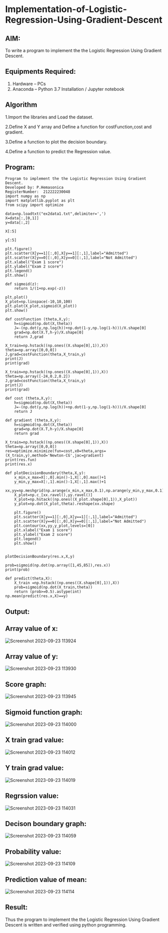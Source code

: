 # Implementation-of-Logistic-Regression-Using-Gradient-Descent

## AIM:
To write a program to implement the the Logistic Regression Using Gradient Descent.

## Equipments Required:
1. Hardware – PCs
2. Anaconda – Python 3.7 Installation / Jupyter notebook

## Algorithm
1.Import the libraries and Load the dataset.

2.Define X and Y array and Define a function for costFunction,cost and gradient.

3.Define a function to plot the decision boundary.

4.Define a function to predict the Regression value. 

## Program:
```
Program to implement the the Logistic Regression Using Gradient Descent.
Developed by: P.Hemasonica
RegisterNumber:  212222230048
import numpy as np
import matplotlib.pyplot as plt
from scipy import optimize

data=np.loadtxt("ex2data1.txt",delimiter=',')
X=data[:,[0,1]]
y=data[:,2]

X[:5]

y[:5]

plt.figure()
plt.scatter(X[y==1][:,0],X[y==1][:,1],label="Admitted")
plt.scatter(X[y==0][:,0],X[y==0][:,1],label="Not Admitted")
plt.xlabel("Exam 1 score")
plt.ylabel("Exam 2 score")
plt.legend()
plt.show()

def sigmoid(z):
    return 1/(1+np.exp(-z))

plt.plot()
X_plot=np.linspace(-10,10,100)
plt.plot(X_plot,sigmoid(X_plot))
plt.show()

def costFunction (theta,X,y):
    h=sigmoid(np.dot(X,theta))
    J=-(np.dot(y,np.log(h))+np.dot(1-y,np.log(1-h)))/X.shape[0]
    grad=np.dot(X.T,h-y)/X.shape[0]
    return J,grad

X_train=np.hstack((np.ones((X.shape[0],1)),X))
theta=np.array([0,0,0])
J,grad=costFunction(theta,X_train,y)
print(J)
print(grad)

X_train=np.hstack((np.ones((X.shape[0],1)),X))
theta=np.array([-24,0.2,0.2])
J,grad=costFunction(theta,X_train,y)
print(J)
print(grad)

def cost (theta,X,y):
    h=sigmoid(np.dot(X,theta))
    J=-(np.dot(y,np.log(h))+np.dot(1-y,np.log(1-h)))/X.shape[0]
    return J

def gradient (theta,X,y):
    h=sigmoid(np.dot(X,theta))
    grad=np.dot(X.T,h-y)/X.shape[0]
    return grad

X_train=np.hstack((np.ones((X.shape[0],1)),X))
theta=np.array([0,0,0])
res=optimize.minimize(fun=cost,x0=theta,args=(X_train,y),method='Newton-CG',jac=gradient)
print(res.fun)
print(res.x)

def plotDecisionBoundary(theta,X,y):
    x_min,x_max=X[:,0].min()-1,X[:,0].max()+1
    y_min,y_max=X[:,1].min()-1,X[:,1].max()+1
    xx,yy=np.meshgrid(np.arange(x_min,x_max,0.1),np.arange(y_min,y_max,0.1))
    X_plot=np.c_[xx.ravel(),yy.ravel()]
    X_plot=np.hstack((np.ones((X_plot.shape[0],1)),X_plot))
    y_plot=np.dot(X_plot,theta).reshape(xx.shape)
    
    plt.figure()
    plt.scatter(X[y==1][:,0],X[y==1][:,1],label="Admitted")
    plt.scatter(X[y==0][:,0],X[y==0][:,1],label="Not Admitted")
    plt.contour(xx,yy,y_plot,levels=[0])
    plt.xlabel("Exam 1 score")
    plt.ylabel("Exam 2 score")
    plt.legend()
    plt.show()


plotDecisionBoundary(res.x,X,y)

prob=sigmoid(np.dot(np.array([1,45,85]),res.x))
print(prob)

def predict(theta,X):
    X_train =np.hstack((np.ones((X.shape[0],1)),X))
    prob=sigmoid(np.dot(X_train,theta))
    return (prob>=0.5).astype(int)
np.mean(predict(res.x,X)==y)
```

## Output:
## Array value of x:
![Screenshot 2023-09-23 113924](https://github.com/Hemasonica774/-Implementation-of-Logistic-Regression-Using-Gradient-Descent/assets/118361409/29118218-c9d0-4f29-9b83-2295dbc6509c)

## Array value of y:
![Screenshot 2023-09-23 113930](https://github.com/Hemasonica774/-Implementation-of-Logistic-Regression-Using-Gradient-Descent/assets/118361409/f3faf019-cc3f-419f-95a2-be1df3ce840e)

## Score graph:
![Screenshot 2023-09-23 113945](https://github.com/Hemasonica774/-Implementation-of-Logistic-Regression-Using-Gradient-Descent/assets/118361409/e9890e81-89c8-4132-b149-9d38f3ec91fa)

## Sigmoid function graph:
![Screenshot 2023-09-23 114000](https://github.com/Hemasonica774/-Implementation-of-Logistic-Regression-Using-Gradient-Descent/assets/118361409/1001607f-cd64-4e67-9f66-37f0ce92f484)

## X train grad value:
![Screenshot 2023-09-23 114012](https://github.com/Hemasonica774/-Implementation-of-Logistic-Regression-Using-Gradient-Descent/assets/118361409/994700f2-f613-461b-ad55-ed9488a7818f)

## Y train grad value:
![Screenshot 2023-09-23 114019](https://github.com/Hemasonica774/-Implementation-of-Logistic-Regression-Using-Gradient-Descent/assets/118361409/574fa795-36fd-49a5-a06c-33e358292445)

## Regrssion value:
![Screenshot 2023-09-23 114031](https://github.com/Hemasonica774/-Implementation-of-Logistic-Regression-Using-Gradient-Descent/assets/118361409/d9894372-4bd5-4a86-a8d8-94e6e6f2c94a)

## Decison boundary graph:
![Screenshot 2023-09-23 114059](https://github.com/Hemasonica774/-Implementation-of-Logistic-Regression-Using-Gradient-Descent/assets/118361409/23bfb485-c903-4341-bfac-6b6a7c851f47)

## Probability value:
![Screenshot 2023-09-23 114109](https://github.com/Hemasonica774/-Implementation-of-Logistic-Regression-Using-Gradient-Descent/assets/118361409/e27e5311-2398-45a9-8dc8-54f3d77d3198)

## Prediction value of mean:
![Screenshot 2023-09-23 114114](https://github.com/Hemasonica774/-Implementation-of-Logistic-Regression-Using-Gradient-Descent/assets/118361409/20b970a5-8a70-4db1-bc32-bced08dd0c52)

## Result:
Thus the program to implement the the Logistic Regression Using Gradient Descent is written and verified using python programming.

